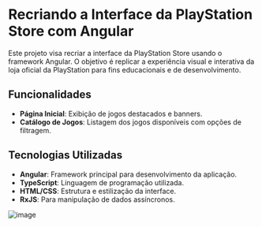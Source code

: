 # Recriando a Interface da PlayStation Store com Angular

Este projeto visa recriar a interface da PlayStation Store usando o framework Angular. O objetivo é replicar a experiência visual e interativa da loja oficial da PlayStation para fins educacionais e de desenvolvimento.

## Funcionalidades

- **Página Inicial**: Exibição de jogos destacados e banners.
- **Catálogo de Jogos**: Listagem dos jogos disponíveis com opções de filtragem.

## Tecnologias Utilizadas

- **Angular**: Framework principal para desenvolvimento da aplicação.
- **TypeScript**: Linguagem de programação utilizada.
- **HTML/CSS**: Estrutura e estilização da interface.
- **RxJS**: Para manipulação de dados assíncronos.


![image](https://github.com/user-attachments/assets/f2d3a5ce-f15a-4497-8986-10de38206d03)
